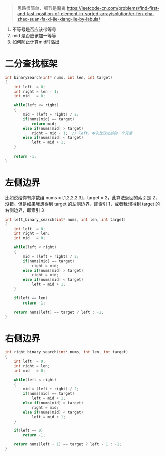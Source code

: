 > 思路很简单，细节是魔鬼
> https://leetcode-cn.com/problems/find-first-and-last-position-of-element-in-sorted-array/solution/er-fen-cha-zhao-suan-fa-xi-jie-xiang-jie-by-labula/

1. 不等号是否应该带等号
2. mid 是否应该加一等等
3. 如何防止计算mid时溢出

# 二分查找框架
```c
int binarySearch(int* nums, int len, int target)
{
    int left  = 0;
    int right = len - 1;
    int mid   = 0;

    while(left <= right)
    {
        mid = (left + right) / 2;
        if(nums[mid] == target)
            return mid;
        else if(nums[mid] > target)
            right = mid - 1;  // left，本次比较之前的一个元素
        else if(nums[mid] < target)
            left = mid + 1;
    }

    return -1;
}
```

# 左侧边界
比如说给你有序数组 nums = [1,2,2,2,3]，target = 2，此算法返回的索引是 2，没错。但是如果我想得到 target 的左侧边界，即索引 1，或者我想得到 target 的右侧边界，即索引 3
```c
int left_binary_search(int* nums, int len, int target)
{
    int left  = 0;
    int right = len;
    int mid   = 0;

    while(left < right)
    {
        mid = (left + right) / 2;
        if(nums[mid] == target)
            right = mid;
        else if(nums[mid] > target)
            right = mid;
        else if(nums[mid] < target)
            left = mid + 1;
    }

    if(left == len)
        return -1;

    return nums[left] == target ? left : -1;
}
```

# 右侧边界
```c
int right_binary_search(int* nums, int len, int target)
{
    int left  = 0;
    int right = len;
    int mid   = 0;

    while(left < right)
    {
        mid = (left + right) / 2;
        if(nums[mid] == target)
            left = mid + 1;
        else if(nums[mid] > target)
            right = mid;
        else if(nums[mid] < target)
            left = mid + 1;
    }

    if(left == 0)
        return -1;

    return nums[left - 1] == target ? left - 1 : -1;
}
```